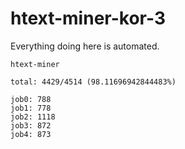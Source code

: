 # htext-miner-kor-3

Everything doing here is automated.

```
htext-miner

total: 4429/4514 (98.11696942844483%)

job0: 788
job1: 778
job2: 1118
job3: 872
job4: 873
```